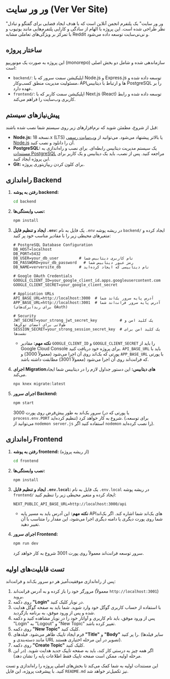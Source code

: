 # ور ور سایت (Ver Ver Site)

"ور ور سایت" یک پلتفرم انجمن آنلاین است که با هدف ایجاد فضایی برای گفتگو و تبادل نظر طراحی شده است. این پروژه با الهام از سادگی و کارایی پلتفرم‌هایی مانند یوتیوب و با تمرکز بر ویژگی‌های تعاملی مشابه Reddit و نی‌نی‌سایت توسعه داده می‌شود.

## ساختار پروژه

این پروژه به صورت یک مونوریپو (monorepo) سازماندهی شده و شامل دو بخش اصلی است:

*   `backend/`: اپلیکیشن سمت سرور که با Node.js و Express.js توسعه داده شده و مسئولیت مدیریت منطق کسب‌وکار، APIها و ارتباط با دیتابیس PostgreSQL را بر عهده دارد.
*   `frontend/`: اپلیکیشن سمت کاربر که با Next.js (React) توسعه داده شده و رابط کاربری وب‌سایت را فراهم می‌کند.

## پیش‌نیازهای سیستم

قبل از شروع، مطمئن شوید که نرم‌افزارهای زیر روی سیستم شما نصب شده باشند:

*   **Node.js:** نسخه 18.x (LTS) یا بالاتر پیشنهاد می‌شود. می‌توانید از [وب‌سایت رسمی Node.js](https://nodejs.org/) آن را دانلود و نصب کنید.
*   **PostgreSQL:** یک سیستم مدیریت دیتابیس رابطه‌ای. برای نصب و راه‌اندازی به [مستندات PostgreSQL](https://www.postgresql.org/docs/) مراجعه کنید. پس از نصب، باید یک دیتابیس و یک کاربر برای این پروژه ایجاد کنید.
*   **Git:** برای کلون کردن ریپازیتوری پروژه.

## راه‌اندازی Backend

1.  **رفتن به پوشه backend:**
    ```bash
    cd backend
    ```

2.  **نصب وابستگی‌ها:**
    ```bash
    npm install
    ```

3.  **ایجاد و تنظیم فایل `.env`:**
    یک فایل به نام `.env` در ریشه پوشه `backend/` ایجاد کرده و متغیرهای محیطی زیر را با مقادیر مناسب خود پر کنید:

    ```env
    # PostgreSQL Database Configuration
    DB_HOST=localhost
    DB_PORT=5432
    DB_USER=your_db_user         # نام کاربری دیتابیس شما
    DB_PASSWORD=your_db_password   # رمز عبور دیتابیس شما
    DB_NAME=verversite_db        # نام دیتابیسی که ایجاد کرده‌اید

    # Google OAuth Credentials
    GOOGLE_CLIENT_ID=your_google_client_id.apps.googleusercontent.com
    GOOGLE_CLIENT_SECRET=your_google_client_secret

    # Application URLs
    API_BASE_URL=http://localhost:3000  # آدرس پایه سرور بک‌اند شما
    APP_BASE_URL=http://localhost:3001  # آدرس پایه سرور فرانت‌اند شما (برای ریدایرکت‌های OAuth)

    # Security
    JWT_SECRET=your_strong_jwt_secret_key          # یک کلید امن و طولانی برای امضای توکن‌ها
    SESSION_SECRET=your_strong_session_secret_key  # یک کلید امن برای نشست‌ها
    ```
    *   **نکته مهم:** مقادیر `GOOGLE_CLIENT_ID` و `GOOGLE_CLIENT_SECRET` را باید از Google Cloud Console برای پروژه خود دریافت کنید. `API_BASE_URL` باید با پورتی که بک‌اند روی آن اجرا می‌شود (معمولاً 3000) و `APP_BASE_URL` با پورتی که فرانت‌اند روی آن اجرا می‌شود (معمولاً 3001) مطابقت داشته باشد.

4.  **اجرای Migrationهای دیتابیس:**
    این دستور جداول لازم را در دیتابیس شما ایجاد می‌کند.
    ```bash
    npx knex migrate:latest
    ```

5.  **اجرای سرور Backend:**
    ```bash
    npm start
    ```
    سرور بک‌اند به طور پیش‌فرض روی پورت 3000 (یا پورتی که در `process.env.PORT` تنظیم کرده‌اید) شروع به کار خواهد کرد.
    (برای توسعه، می‌توانید از `nodemon server.js` استفاده کنید اگر `nodemon` را نصب کرده‌اید).

## راه‌اندازی Frontend

1.  **رفتن به پوشه frontend:**
    (از ریشه پروژه)
    ```bash
    cd frontend
    ```

2.  **نصب وابستگی‌ها:**
    ```bash
    npm install
    ```

3.  **ایجاد و تنظیم فایل `.env.local`:**
    یک فایل به نام `.env.local` در ریشه پوشه `frontend/` ایجاد کرده و متغیر محیطی زیر را تنظیم کنید:

    ```env
    NEXT_PUBLIC_API_BASE_URL=http://localhost:3000/api
    ```
    *   **نکته مهم:** این آدرس باید به مسیر پایه APIهای بک‌اند شما اشاره کند. اگر بک‌اند شما روی پورت دیگری یا دامنه دیگری اجرا می‌شود، این مقدار را متناسب با آن تغییر دهید.

4.  **اجرای سرور Frontend:**
    ```bash
    npm run dev
    ```
    سرور توسعه فرانت‌اند معمولاً روی پورت 3001 شروع به کار خواهد کرد.

## تست قابلیت‌های اولیه

پس از راه‌اندازی موفقیت‌آمیز هر دو سرور بک‌اند و فرانت‌اند:

1.  مرورگر خود را باز کرده و به آدرس فرانت‌اند (معمولاً `http://localhost:3001`) بروید.
2.  روی دکمه **"Login"** در نوبار کلیک کنید.
3.  با استفاده از حساب کاربری گوگل خود وارد شوید. شما باید به صفحه گوگل هدایت شده و پس از ورود موفق، به برنامه بازگردید.
4.  پس از ورود موفق، باید نام کاربری و آواتار خود را در نوبار مشاهده کنید و دکمه "Login" به "Logout" و "New Topic" تغییر کرده باشد.
5.  روی دکمه **"New Topic"** کلیک کنید.
6.  فرم ایجاد تاپیک ظاهر می‌شود. فیلدهای **"Title"** و **"Body"** را پر کنید. (سایر فیلدها مانند دسته‌بندی و URL تصویر در این مرحله اختیاری هستند).
7.  روی دکمه **"Create Topic"** کلیک کنید.
8.  اگر همه چیز به درستی کار کند، باید به صفحه تاپیک جدید هدایت شوید. (در این مرحله اولیه، ممکن است صفحه تاپیک فقط اطلاعات پایه را نشان دهد).

این مستندات اولیه به شما کمک می‌کند تا بخش‌های اصلی پروژه را راه‌اندازی و تست کنید. با پیشرفت پروژه، این فایل `README.md` نیز تکمیل‌تر خواهد شد.
